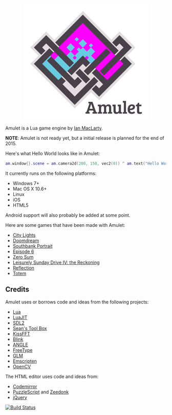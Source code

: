 <p align="center"><img src="logo.png"/></p>

Amulet is a Lua game engine by [Ian MacLarty](http://ianmaclarty.com).

**NOTE**: Amulet is not ready yet, but a initial release is planned for the end of 2015.

Here's what Hello World looks like in Amulet:

```lua
am.window{}.scene = am.camera2d(200, 150, vec2(0)) ^ am.text("Hello World!")
```

It currently runs on the following platforms:

- Windows 7+
- Mac OS X 10.6+
- Linux
- iOS
- HTML5

Android support will also probably be added at some point.

Here are some games that have been made with Amulet:

- [City Lights](http://ianmaclarty.itch.io/city-lights)
- [Doomdream](http://ianmaclarty.itch.io/doomdream)
- [Southbank Portrait](http://ianmaclarty.itch.io/southbank-portrait)
- [Episode 6](http://forum.makega.me/t/chain-game-2-schedule-games/1483/66?u=muclorty)
- [Zero Sum](http://ianmaclarty.itch.io/zero-sum)
- [Leisurely Sunday Drive IV: the Reckoning](http://gamejolt.com/games/leisurely-sunday-drive-iv-the-reckoning/80716)
- [Reflection](http://ianmaclarty.itch.io/reflection)
- [Totem](http://ludumdare.com/compo/ludum-dare-33/?action=preview&uid=20641)

## Credits

Amulet uses or borrows code and ideas from the following projects:

- [Lua](http://lua.org)
- [LuaJIT](http://luajit.org/)
- [SDL2](https://www.libsdl.org)
- [Sean's Tool Box](https://github.com/nothings/stb)
- [KissFFT](http://sourceforge.net/projects/kissfft/)
- [Blink](http://www.chromium.org/blink)
- [ANGLE](https://code.google.com/p/angleproject/)
- [FreeType](http://www.freetype.org/)
- [GLM](http://glm.g-truc.net)
- [Emscripten](http://emscripten.org)
- [OpenCV](http://opencv.org/)

The HTML editor uses code and ideas from:

- [Codemirror](https://codemirror.net/)
- [PuzzleScript](https://github.com/increpare/PuzzleScript) and [Zeedonk](https://github.com/increpare/zeedonk)
- [jQuery](https://jquery.com/)

[![Build Status](https://travis-ci.org/ianmaclarty/amulet.svg?branch=master)](https://travis-ci.org/ianmaclarty/amulet)
